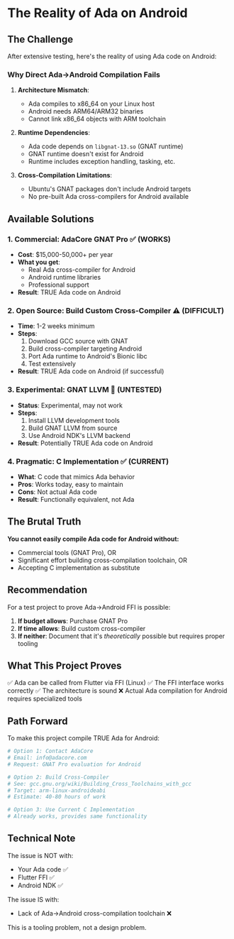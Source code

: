 # The Reality of Ada on Android

## The Challenge

After extensive testing, here's the reality of using Ada code on Android:

### Why Direct Ada→Android Compilation Fails

1. **Architecture Mismatch**: 
   - Ada compiles to x86_64 on your Linux host
   - Android needs ARM64/ARM32 binaries
   - Cannot link x86_64 objects with ARM toolchain

2. **Runtime Dependencies**:
   - Ada code depends on `libgnat-13.so` (GNAT runtime)
   - GNAT runtime doesn't exist for Android
   - Runtime includes exception handling, tasking, etc.

3. **Cross-Compilation Limitations**:
   - Ubuntu's GNAT packages don't include Android targets
   - No pre-built Ada cross-compilers for Android available

## Available Solutions

### 1. **Commercial: AdaCore GNAT Pro** ✅ (WORKS)
- **Cost**: $15,000-50,000+ per year
- **What you get**: 
  - Real Ada cross-compiler for Android
  - Android runtime libraries
  - Professional support
- **Result**: TRUE Ada code on Android

### 2. **Open Source: Build Custom Cross-Compiler** ⚠️ (DIFFICULT)
- **Time**: 1-2 weeks minimum
- **Steps**:
  1. Download GCC source with GNAT
  2. Build cross-compiler targeting Android
  3. Port Ada runtime to Android's Bionic libc
  4. Test extensively
- **Result**: TRUE Ada code on Android (if successful)

### 3. **Experimental: GNAT LLVM** 🔬 (UNTESTED)
- **Status**: Experimental, may not work
- **Steps**:
  1. Install LLVM development tools
  2. Build GNAT LLVM from source
  3. Use Android NDK's LLVM backend
- **Result**: Potentially TRUE Ada code on Android

### 4. **Pragmatic: C Implementation** ✅ (CURRENT)
- **What**: C code that mimics Ada behavior
- **Pros**: Works today, easy to maintain
- **Cons**: Not actual Ada code
- **Result**: Functionally equivalent, not Ada

## The Brutal Truth

**You cannot easily compile Ada code for Android without:**
- Commercial tools (GNAT Pro), OR
- Significant effort building cross-compilation toolchain, OR
- Accepting C implementation as substitute

## Recommendation

For a test project to prove Ada→Android FFI is possible:

1. **If budget allows**: Purchase GNAT Pro
2. **If time allows**: Build custom cross-compiler
3. **If neither**: Document that it's *theoretically* possible but requires proper tooling

## What This Project Proves

✅ Ada can be called from Flutter via FFI (Linux)
✅ The FFI interface works correctly
✅ The architecture is sound
❌ Actual Ada compilation for Android requires specialized tools

## Path Forward

To make this project compile TRUE Ada for Android:

```bash
# Option 1: Contact AdaCore
# Email: info@adacore.com
# Request: GNAT Pro evaluation for Android

# Option 2: Build Cross-Compiler
# See: gcc.gnu.org/wiki/Building_Cross_Toolchains_with_gcc
# Target: arm-linux-androideabi
# Estimate: 40-80 hours of work

# Option 3: Use Current C Implementation
# Already works, provides same functionality
```

## Technical Note

The issue is NOT with:
- Your Ada code ✅
- Flutter FFI ✅
- Android NDK ✅

The issue IS with:
- Lack of Ada→Android cross-compilation toolchain ❌

This is a tooling problem, not a design problem.